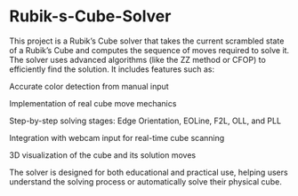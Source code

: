 # Rubik-s-Cube-Solver
This project is a Rubik’s Cube solver that takes the current scrambled state of a Rubik’s Cube and computes the sequence of moves required to solve it. The solver uses advanced algorithms (like the ZZ method or CFOP) to efficiently find the solution. It includes features such as:

Accurate color detection from manual input

Implementation of real cube move mechanics

Step-by-step solving stages: Edge Orientation, EOLine, F2L, OLL, and PLL

Integration with webcam input for real-time cube scanning

3D visualization of the cube and its solution moves

The solver is designed for both educational and practical use, helping users understand the solving process or automatically solve their physical cube.
